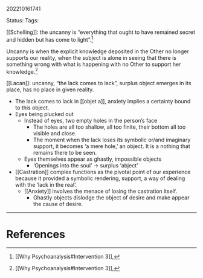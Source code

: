 202210161741

Status: 
Tags: 

[[Schelling]]: the uncanny is “everything that ought to have remained secret and hidden but has come to light”.[^1]

Uncanny is when the explicit knowledge deposited in the Other no longer supports our reality, when the subject is alone in seeing that there is something wrong with what is happening with no Other to support her knowledge.[^1]

[[Lacan]]: uncanny, “the lack comes to lack”, surplus object emerges in its place, has no place in given reality.
* The lack comes to lack in [[objet a]], anxiety implies a certainty bound to this object.
* Eyes being plucked out
	* Instead of eyes, two empty holes in the person’s face
		* The holes are all too shallow, all too finite, their bottom all too visible and close.
		* The moment when the lack loses its symbolic or/and imaginary support, it becomes ‘a mere hole,’ an object. It is a nothing that remains there to be seen.
	* Eyes themselves appear as ghastly, impossible objects
		* ‘Openings into the soul’ → surplus ‘abject’
* [[Castration]] complex functions as the pivotal point of our experience because it provided a symbolic rendering, support, a way of dealing with the ‘lack in the real’.
	* [[Anxiety]] involves the menace of losing the castration itself.
		* Ghastly objects dislodge the object of desire and make appear the cause of desire.

---
# References

[^1]: [[Why Psychoanalysis#Intervention 3]],